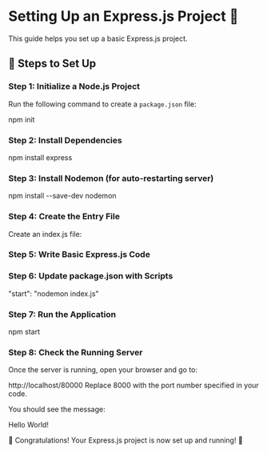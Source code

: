 # Setting Up an Express.js Project 🚀

This guide helps you set up a basic Express.js project.

## 📌 Steps to Set Up

### **Step 1: Initialize a Node.js Project**

Run the following command to create a `package.json` file:

npm init

### **Step 2: Install Dependencies**

npm install express

### **Step 3: Install Nodemon (for auto-restarting server)**

npm install --save-dev nodemon

### **Step 4: Create the Entry File**

Create an index.js file:

### **Step 5: Write Basic Express.js Code**

### **Step 6: Update package.json with Scripts**

"start": "nodemon index.js"

### **Step 7: Run the Application**

npm start

### **Step 8: Check the Running Server**

Once the server is running, open your browser and go to:

http://localhost/80000
Replace 8000 with the port number specified in your code.

You should see the message:

Hello World!

🎉 Congratulations!
Your Express.js project is now set up and running! 🚀
